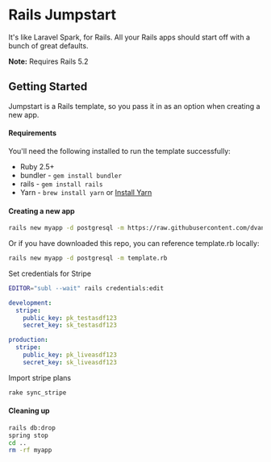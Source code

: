 # Rails Jumpstart

It's like Laravel Spark, for Rails. All your Rails apps should start off with a bunch of great defaults.

**Note:** Requires Rails 5.2

## Getting Started

Jumpstart is a Rails template, so you pass it in as an option when creating a new app.

#### Requirements

You'll need the following installed to run the template successfully:

* Ruby 2.5+
* bundler - `gem install bundler`
* rails - `gem install rails`
* Yarn - `brew install yarn` or [Install Yarn](https://yarnpkg.com/en/docs/install)

#### Creating a new app

```bash
rails new myapp -d postgresql -m https://raw.githubusercontent.com/dvanderbeek/jumpstart/master/template.rb
```

Or if you have downloaded this repo, you can reference template.rb locally:

```bash
rails new myapp -d postgresql -m template.rb
```

Set credentials for Stripe

```bash
EDITOR="subl --wait" rails credentials:edit
```

```yml
development:
  stripe:
    public_key: pk_testasdf123
    secret_key: sk_testasdf123

production:
  stripe:
    public_key: pk_liveasdf123
    secret_key: sk_liveasdf123
```

Import stripe plans

```bash
rake sync_stripe
```

#### Cleaning up

```bash
rails db:drop
spring stop
cd ..
rm -rf myapp
```
